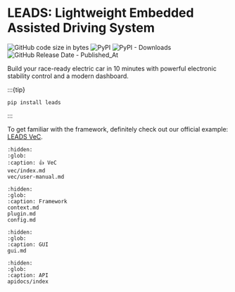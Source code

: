 # LEADS: Lightweight Embedded Assisted Driving System

![GitHub code size in bytes](https://img.shields.io/github/languages/code-size/ProjectNeura/LEADS)
![PyPI](https://img.shields.io/pypi/v/leads)
![PyPI - Downloads](https://img.shields.io/pypi/dm/leads)
![GitHub Release Date - Published_At](https://img.shields.io/github/release-date/ProjectNeura/LEADS)

Build your race-ready electric car in 10 minutes with powerful electronic stability control and a modern dashboard.

:::{tip}

```shell
pip install leads
```

:::

To get familiar with the framework, definitely check out our official example: [LEADS VeC](#LEADS_VeC).

```{toctree}
:hidden:
:glob:
:caption: 👍 VeC
vec/index.md
vec/user-manual.md
```

```{toctree}
:hidden:
:glob:
:caption: Framework
context.md
plugin.md
config.md
```

```{toctree}
:hidden:
:glob:
:caption: GUI
gui.md
```

```{toctree}
:hidden:
:glob:
:caption: API
apidocs/index
```

